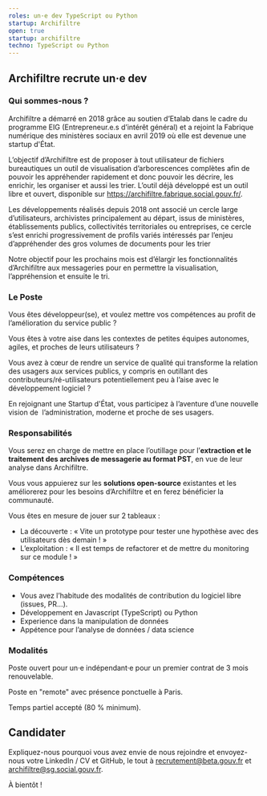 ```yaml
---
roles: un·e dev TypeScript ou Python
startup: Archifiltre
open: true
startup: archifiltre
techno: TypeScript ou Python
---
```


## Archifiltre recrute un·e dev

### Qui sommes-nous ? 

Archifiltre a démarré en 2018 grâce au soutien d’Etalab dans le cadre du programme EIG (Entrepreneur.e.s d’intérêt général) et a rejoint la Fabrique numérique des ministères sociaux en avril 2019 où elle est devenue une startup d'État.

L’objectif d’Archifiltre est de proposer à tout utilisateur de fichiers bureautiques un outil de visualisation d’arborescences complètes afin de pouvoir les appréhender rapidement et donc pouvoir les décrire, les enrichir, les organiser et aussi les trier. 
L’outil déjà développé est un outil libre et ouvert, disponible sur https://archifiltre.fabrique.social.gouv.fr/.

Les développements réalisés depuis 2018 ont associé un cercle large d’utilisateurs, archivistes principalement au départ, issus de ministères, établissements publics, collectivités territoriales ou entreprises, ce cercle s’est enrichi progressivement de profils variés intéressés par l’enjeu d’appréhender des gros volumes de documents pour les trier

Notre objectif pour les prochains mois est d’élargir les fonctionnalités d’Archifiltre aux messageries pour en permettre la visualisation, l’appréhension et ensuite le tri.

### Le Poste 

Vous êtes développeur(se), et voulez mettre vos compétences au profit de l’amélioration du service public ?

Vous êtes à votre aise dans les contextes de petites équipes autonomes, agiles, et proches de leurs utilisateurs ?

Vous avez à cœur de rendre un service de qualité qui transforme la relation des usagers aux services publics, y compris en outillant des contributeurs/ré-utilisateurs potentiellement peu à l’aise avec le développement logiciel ? 

En rejoignant une Startup d'État, vous participez à l’aventure d’une nouvelle vision de  l’administration, moderne et proche de ses usagers.

### Responsabilités 

Vous serez en charge de mettre en place l’outillage pour l’**extraction et le traitement des archives de messagerie au format PST**, en vue de leur analyse dans Archifiltre.

Vous vous appuierez sur les **solutions open-source** existantes et les améliorerez pour les besoins d’Archifiltre et en ferez bénéficier la communauté.

Vous êtes en mesure de jouer sur 2 tableaux :

 - La découverte : « Vite un prototype pour tester une hypothèse avec des utilisateurs dès demain ! »
 - L’exploitation : « Il est temps de refactorer et de mettre du monitoring sur ce module ! »

### Compétences

 - Vous avez l’habitude des modalités de contribution du logiciel libre (issues, PR…).
 - Développement en Javascript (TypeScript) ou Python
 - Experience dans la manipulation de données
 - Appétence pour l’analyse de données / data science

### Modalités

Poste ouvert pour un·e indépendant·e pour un premier contrat de 3 mois renouvelable.

Poste en "remote" avec présence ponctuelle à Paris.

Temps partiel accepté (80 % minimum).

## Candidater

Expliquez-nous pourquoi vous avez envie de nous rejoindre et envoyez-nous votre LinkedIn / CV et GitHub, le tout à [recrutement@beta.gouv.fr](mailto:recrutement@beta.gouv.fr) et [archifiltre@sg.social.gouv.fr](mailto:archifiltre@sg.social.gouv.fr).

À bientôt ! 

